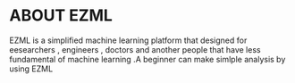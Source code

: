 # ABOUT EZML 
EZML is a simplified machine learning platform that designed for eesearchers , engineers , doctors and another people that have less fundamental of machine learning .A beginner can make simlple analysis by using EZML 
